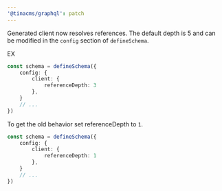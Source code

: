 ```yaml
---
'@tinacms/graphql': patch
---
```


Generated client now resolves references. The default depth is 5 and can be modified in the `config` section of `defineSchema`.

EX

```ts
const schema = defineSchema({
    config: {
        client: {
            referenceDepth: 3
        },
    }
    // ...
})
```

To get the old behavior set referenceDepth to `1`.

```ts
const schema = defineSchema({
    config: {
        client: {
            referenceDepth: 1
        },
    }
    // ...
})
```